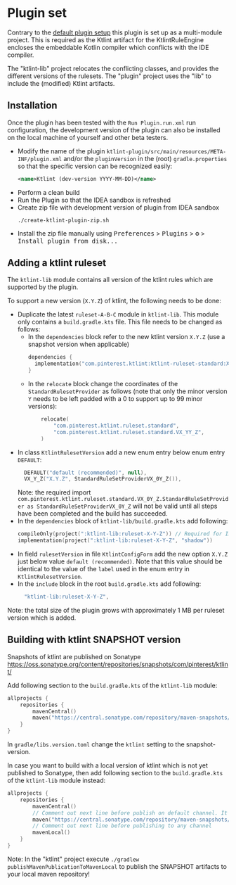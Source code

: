 # Plugin set

Contrary to the [default plugin setup](https://github.com/JetBrains/intellij-platform-plugin-template) this plugin is set up as a multi-module project. This is required as the Ktlint artifact for the KtlintRuleEngine encloses the embeddable Kotlin compiler which conflicts with the IDE compiler.

The "ktlint-lib" project relocates the conflicting classes, and provides the different versions of the rulesets. The "plugin" project uses the "lib" to include the (modified) Ktlint artifacts. 

## Installation

Once the plugin has been tested with the `Run Plugin.run.xml` run configuration, the development version of the plugin can also be installed on the local machine of yourself and other beta testers.

- Modify the name of the plugin `ktlint-plugin/src/main/resources/META-INF/plugin.xml` and/or the `pluginVersion` in the (root) `gradle.properties` so that the specific version can be recognized easily:
   ```xml
   <name>Ktlint (dev-version YYYY-MM-DD)</name>
   ```
- Perform a clean build
- Run the Plugin so that the IDEA sandbox is refreshed
- Create zip file with development version of plugin from IDEA sandbox
  ```shell
  ./create-ktlint-plugin-zip.sh
  ```
- Install the zip file manually using
  <kbd>Preferences</kbd> > <kbd>Plugins</kbd> > <kbd>⚙️</kbd> > <kbd>Install plugin from disk...</kbd>

## Adding a ktlint ruleset

The `ktlint-lib` module contains all version of the ktlint rules which are supported by the plugin. 

To support a new version (`X.Y.Z`) of ktlint, the following needs to be done:
* Duplicate the latest `ruleset-A-B-C` module in `ktlint-lib`. This module only contains a `build.gradle.kts` file. This file needs to be changed as follows:
  * In the `dependencies` block refer to the new ktlint version `X.Y.Z` (use a snapshot version when applicable)
    ```kotlin
    dependencies {
      implementation("com.pinterest.ktlint:ktlint-ruleset-standard:X.Y.Z-SNAPSHOT")
    }
    ```
  * In the `relocate` block change the coordinates of the `StandardRulesetProvider` as follows (note that only the minor version `Y` needs to be left padded with a 0 to support up to 99 minor versions):
    ```kotlin
        relocate(
            "com.pinterest.ktlint.ruleset.standard",
            "com.pinterest.ktlint.ruleset.standard.VX_YY_Z",
        )
    ```
* In class `KtlintRulesetVersion` add a new enum entry below enum entry `DEFAULT`:
  ```kotlin
    DEFAULT("default (recommended)", null),
    VX_Y_Z("X.Y.Z", StandardRuleSetProviderVX_0Y_Z()), 
  ```
  Note: the required import `com.pinterest.ktlint.ruleset.standard.VX_0Y_Z.StandardRuleSetProvider as StandardRuleSetProviderVX_0Y_Z` will not be valid until all steps have been completed and the build has succeeded.
* In the `dependencies` block of `ktlint-lib/build.gradle.kts` add following:
  ```kotlin
  compileOnly(project(":ktlint-lib:ruleset-X-Y-Z")) // Required for IDE
  implementation(project(":ktlint-lib:ruleset-X-Y-Z", "shadow"))
  ```
* In field `rulesetVersion` in file `KtlintConfigForm` add the new option `X.Y.Z` just below value `default (recommended)`. Note that this value should be identical to the value of the `label` used in the enum entry in `KtlintRulesetVersion`.
* In the `include` block in the root `build.gradle.kts` add following:
  ```kotlin
    "ktlint-lib:ruleset-X-Y-Z",
  ```

Note: the total size of the plugin grows with approximately 1 MB per ruleset version which is added. 

## Building with ktlint SNAPSHOT version

Snapshots of ktlint are published on Sonatype https://oss.sonatype.org/content/repositories/snapshots/com/pinterest/ktlint/

Add following section to the `build.gradle.kts` of the `ktlint-lib` module:
```kotlin
allprojects {
    repositories {
        mavenCentral()
        maven("https://central.sonatype.com/repository/maven-snapshots/")
    }
}
```

In `gradle/libs.version.toml` change the `ktlint` setting to the snapshot-version.

In case you want to build with a local version of ktlint which is not yet published to Sonatype, then add following section to the `build.gradle.kts` of the `ktlint-lib` module instead:
```kotlin
allprojects {
    repositories {
        mavenCentral()
        // Comment out next line before publish on default channel. It is okay to keep it when publishing to beta or dev channels
        maven("https://central.sonatype.com/repository/maven-snapshots/")
        // Comment out next line before publishing to any channel
        mavenLocal()
    }
}
```
Note: In the "ktlint" project execute `./gradlew publishMavenPublicationToMavenLocal` to publish the SNAPSHOT artifacts to your local maven repository!

